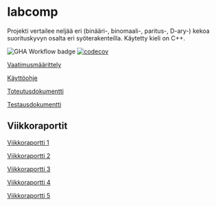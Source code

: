 # labcomp

Projekti vertailee neljää eri (binääri-, binomaali-, paritus-, D-ary-) kekoa suorituskyvyn osalta eri syöterakenteilla. Käytetty kieli on C++.

![GHA Workflow badge](https://github.com/Yytsi/labcomp/workflows/C++%20CI/badge.svg)
[![codecov](https://codecov.io/gh/Yytsi/labcomp/graph/badge.svg?token=56064HY41I)](https://codecov.io/gh/Yytsi/labcomp)

[Vaatimusmäärittely](https://github.com/Yytsi/labcomp/blob/main/dokumentaatio/vaatimusm%C3%A4%C3%A4rittely.md)

[Käyttöohje](https://github.com/Yytsi/labcomp/blob/main/dokumentaatio/kaytto-ohje.md)

[Toteutusdokumentti](https://github.com/Yytsi/labcomp/blob/main/dokumentaatio/toteutusdokumentti.md)

[Testausdokumentti](https://github.com/Yytsi/labcomp/blob/main/dokumentaatio/testausdokumentti.md)

## Viikkoraportit
[Viikkoraportti 1](https://github.com/Yytsi/labcomp/blob/main/dokumentaatio/viikkoraportti1.md)

[Viikkoraportti 2](https://github.com/Yytsi/labcomp/blob/main/dokumentaatio/viikkoraportti2.md)

[Viikkoraportti 3](https://github.com/Yytsi/labcomp/blob/main/dokumentaatio/viikkoraportti3.md)

[Viikkoraportti 4](https://github.com/Yytsi/labcomp/blob/main/dokumentaatio/viikkoraportti4.md)

[Viikkoraportti 5](https://github.com/Yytsi/labcomp/blob/main/dokumentaatio/viikkoraportti5.md)
